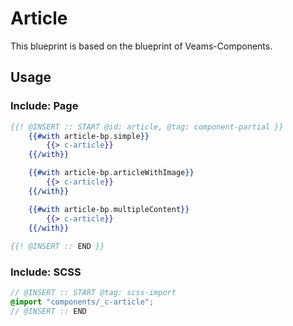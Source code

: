 # Article

This blueprint is based on the blueprint of Veams-Components.

## Usage

### Include: Page

``` hbs
{{! @INSERT :: START @id: article, @tag: component-partial }}
	{{#with article-bp.simple}}
		{{> c-article}}
	{{/with}}

	{{#with article-bp.articleWithImage}}
		{{> c-article}}
	{{/with}}

	{{#with article-bp.multipleContent}}
		{{> c-article}}
	{{/with}}
	
{{! @INSERT :: END }}
```

### Include: SCSS

``` scss
// @INSERT :: START @tag: scss-import 
@import "components/_c-article";
// @INSERT :: END
```
